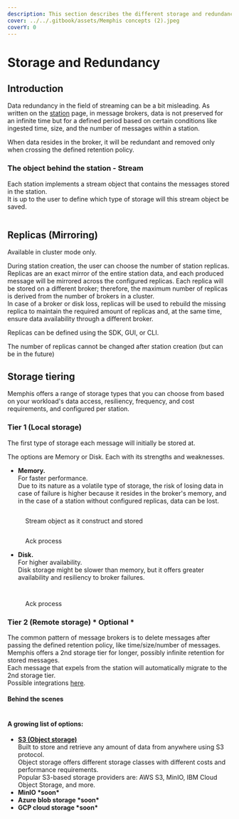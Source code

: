```yaml
---
description: This section describes the different storage and redundancy options
cover: ../../.gitbook/assets/Memphis concepts (2).jpeg
coverY: 0
---
```


# Storage and Redundancy

## Introduction

Data redundancy in the field of streaming can be a bit misleading. As written on the [station](station.md) page, in message brokers, data is not preserved for an infinite time but for a defined period based on certain conditions like ingested time, size, and the number of messages within a station.

When data resides in the broker, it will be redundant and removed only when crossing the defined retention policy.

### The object behind the station - Stream

Each station implements a stream object that contains the messages stored in the station.\
It is up to the user to define which type of storage will this stream object be saved.

<figure><img src="../../.gitbook/assets/stream.jpeg" alt=""><figcaption></figcaption></figure>

## Replicas (Mirroring)

Available in cluster mode only.

During station creation, the user can choose the number of station replicas. Replicas are an exact mirror of the entire station data, and each produced message will be mirrored across the configured replicas. Each replica will be stored on a different broker; therefore, the maximum number of replicas is derived from the number of brokers in a cluster.\
In case of a broker or disk loss, replicas will be used to rebuild the missing replica to maintain the required amount of replicas and, at the same time, ensure data availability through a different broker.

Replicas can be defined using the SDK, GUI, or CLI.

The number of replicas cannot be changed after station creation (but can be in the future)

## Storage tiering

Memphis offers a range of storage types that you can choose from based on your workload's data access, resiliency, frequency, and cost requirements, and configured per station.

### Tier 1 (Local storage)

The first type of storage each message will initially be stored at.

The options are Memory or Disk. Each with its strengths and weaknesses.

* **Memory.**\
  For faster performance.\
  Due to its nature as a volatile type of storage, the risk of losing data in case of failure is higher because it resides in the broker's memory, and in the case of a station without configured replicas, data can be lost.

<figure><img src="../../.gitbook/assets/storage type memory.jpeg" alt=""><figcaption><p>Stream object as it construct and stored</p></figcaption></figure>

<figure><img src="../../.gitbook/assets/mem ack.jpeg" alt=""><figcaption><p>Ack process</p></figcaption></figure>

* **Disk.**\
  For higher availability.\
  Disk storage might be slower than memory, but it offers greater availability and resiliency to broker failures.

<figure><img src="../../.gitbook/assets/disk.jpeg" alt=""><figcaption></figcaption></figure>

<figure><img src="../../.gitbook/assets/disk ack.jpeg" alt=""><figcaption><p>Ack process</p></figcaption></figure>

### Tier 2 (Remote storage) \* Optional \*

The common pattern of message brokers is to delete messages after passing the defined retention policy, like time/size/number of messages.\
Memphis offers a 2nd storage tier for longer, possibly infinite retention for stored messages.\
Each message that expels from the station will automatically migrate to the 2nd storage tier.\
Possible integrations [here](../../integrations/storage/).

#### Behind the scenes

<figure><img src="../../.gitbook/assets/storage tier arch (1).jpeg" alt=""><figcaption></figcaption></figure>

#### A growing list of options:

* [**S3 (Object storage)**](../../integrations/storage/amazon-s3.md)\
  Built to store and retrieve any amount of data from anywhere using S3 protocol.\
  Object storage offers different storage classes with different costs and performance requirements.\
  Popular S3-based storage providers are: AWS S3, MinIO, IBM Cloud Object Storage, and more.
* **MinIO \*soon\***
* **Azure blob storage \*soon\***
* **GCP cloud storage \*soon\***
